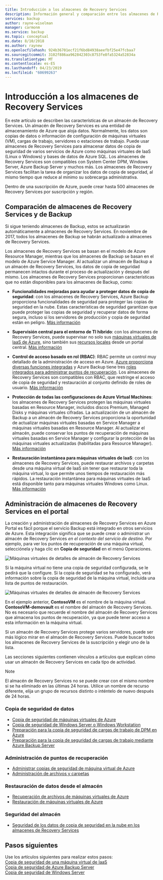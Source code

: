 ```yaml
---
title: Introducción a los almacenes de Recovery Services
description: Información general y comparación entre los almacenes de Recovery Services y los de Azure Backup.
services: backup
author: rayne-wiselman
manager: carmonm
ms.service: backup
ms.topic: conceptual
ms.date: 8/10/2018
ms.author: raynew
ms.openlocfilehash: 924b36701ecf21f6bd84938aeefbf25e47fcbaa7
ms.sourcegitcommit: 3102f886aa962842303c8753fe8fa5324a52834a
ms.translationtype: MT
ms.contentlocale: es-ES
ms.lasthandoff: 04/23/2019
ms.locfileid: "60699263"
---
```

# <a name="recovery-services-vaults-overview"></a>Introducción a los almacenes de Recovery Services

En este artículo se describen las características de un almacén de Recovery Services. Un almacén de Recovery Services es una entidad de almacenamiento de Azure que aloja datos. Normalmente, los datos son copias de datos o información de configuración de máquinas virtuales (VM), cargas de trabajo, servidores o estaciones de trabajo. Puede usar almacenes de Recovery Services para almacenar datos de copia de seguridad de varios servicios de Azure como máquinas virtuales de IaaS (Linux o Windows) y bases de datos de Azure SQL. Los almacenes de Recovery Services son compatibles con System Center DPM, Windows Server, Azure Backup Server y muchos más. Los almacenes de Recovery Services facilitan la tarea de organizar los datos de copia de seguridad, al mismo tiempo que reduce al mínimo su sobrecarga administrativa.

Dentro de una suscripción de Azure, puede crear hasta 500 almacenes de Recovery Services por suscripción y región.

## <a name="comparing-recovery-services-vaults-and-backup-vaults"></a>Comparación de almacenes de Recovery Services y de Backup

Si sigue teniendo almacenes de Backup, estos se actualizarán automáticamente a almacenes de Recovery Services. En noviembre de 2017, todos los almacenes de Backup se habrán actualizado a almacenes de Recovery Services.

Los almacenes de Recovery Services se basan en el modelo de Azure Resource Manager, mientras que los almacenes de Backup se basan en el modelo de Azure Service Manager. Al actualizar un almacén de Backup a un almacén de Recovery Services, los datos de copia de seguridad permanecen intactos durante el proceso de actualización y después del mismo. Los almacenes de Recovery Services proporcionan características que no están disponibles para los almacenes de Backup, como:

- **Funcionalidades mejoradas para ayudar a proteger datos de copia de seguridad**: con los almacenes de Recovery Services, Azure Backup proporciona funcionalidades de seguridad para proteger las copias de seguridad en la nube. Estas características de seguridad garantizan que puede proteger las copias de seguridad y recuperar datos de forma segura, incluso si los servidores de producción y copia de seguridad están en peligro. [Más información](backup-azure-security-feature.md)

- **Supervisión central para el entorno de TI híbrido**: con los almacenes de Recovery Services, puede supervisar no solo sus [máquinas virtuales de IaaS de Azure](backup-azure-manage-vms.md), sino también sus [recursos locales](backup-azure-manage-windows-server.md#manage-backup-items) desde un portal central. [Más información](https://azure.microsoft.com/blog/alerting-and-monitoring-for-azure-backup)

- **Control de acceso basado en rol (RBAC)**: RBAC permite un control muy detallado de la administración de acceso en Azure. [Azure proporciona diversas funciones integradas](../role-based-access-control/built-in-roles.md) y Azure Backup tiene tres [roles integrados para administrar puntos de recuperación](backup-rbac-rs-vault.md). Los almacenes de Recovery Services son compatibles con RBAC, que restringe el acceso de copia de seguridad y restauración al conjunto definido de roles de usuario. [Más información](backup-rbac-rs-vault.md)

- **Protección de todas las configuraciones de Azure Virtual Machines**: los almacenes de Recovery Services protegen las máquinas virtuales basadas en Resource Manager, incluidos discos Premium, Managed Disks y máquinas virtuales cifradas. La actualización de un almacén de Backup a un almacén de Recovery Services proporciona la oportunidad de actualizar máquinas virtuales basadas en Service Manager a máquinas virtuales basadas en Resource Manager. Al actualizar el almacén, puede conservar los puntos de recuperación de máquinas virtuales basadas en Service Manager y configurar la protección de las máquinas virtuales actualizadas (habilitadas para Resource Manager). [Más información](https://azure.microsoft.com/blog/azure-backup-recovery-services-vault-ga)

- **Restauración instantánea para máquinas virtuales de IaaS**: con los almacenes de Recovery Services, puede restaurar archivos y carpetas desde una máquina virtual de IaaS sin tener que restaurar toda la máquina virtual, lo que permite unos tiempos de restauración más rápidos. La restauración instantánea para máquinas virtuales de IaaS está disponible tanto para máquinas virtuales Windows como Linux. [Más información](https://azure.microsoft.com/blog/instant-file-recovery-from-azure-linux-vm-backup-using-azure-backup-preview)

## <a name="managing-your-recovery-services-vaults-in-the-portal"></a>Administración de almacenes de Recovery Services en el portal
La creación y administración de almacenes de Recovery Services en Azure Portal es fácil porque el servicio Backup está integrado en otros servicios de Azure. Esta integración significa que se puede crear o administrar un almacén de Recovery Services *en el contexto del servicio de destino*. Por ejemplo, para ver los puntos de recuperación de una máquina virtual, selecciónela y haga clic en **Copia de seguridad** en el menú Operaciones.

![Máquinas virtuales de detalles de almacén de Recovery Services](./media/backup-azure-recovery-services-vault-overview/rs-vault-in-context-vm.png)

Si la máquina virtual no tiene una copia de seguridad configurada, se le pedirá que la configure. Si la copia de seguridad se ha configurado, verá información sobre la copia de seguridad de la máquina virtual, incluida una lista de puntos de restauración.  

![Máquinas virtuales de detalles de almacén de Recovery Services](./media/backup-azure-recovery-services-vault-overview/vm-recovery-point-list.png)

En el ejemplo anterior, **ContosoVM** es el nombre de la máquina virtual. **ContosoVM-demovault** es el nombre del almacén de Recovery Services. No es necesario que recuerde el nombre del almacén de Recovery Services que almacena los puntos de recuperación, ya que puede tener acceso a esta información en la máquina virtual.  

Si un almacén de Recovery Services protege varios servidores, puede ser más lógico mirar en el almacén de Recovery Services. Puede buscar todos los almacenes de Recovery Services de la suscripción y elegir uno de la lista.

Las secciones siguientes contienen vínculos a artículos que explican cómo usar un almacén de Recovery Services en cada tipo de actividad.

> [!NOTE]
> El almacén de Recovery Services no se puede crear con el mismo nombre si se ha eliminado en las últimas 24 horas. Utilice un nombre de recurso diferente, elija un grupo de recursos distinto o inténtelo de nuevo después de 24 horas.

### <a name="back-up-data"></a>Copia de seguridad de datos
- [Copia de seguridad de máquinas virtuales de Azure](backup-azure-vms-first-look-arm.md)
- [Copia de seguridad de Windows Server o Windows Workstation](backup-try-azure-backup-in-10-mins.md)
- [Preparación para la copia de seguridad de cargas de trabajo de DPM en Azure](backup-azure-dpm-introduction.md)
- [Preparación para la copia de seguridad de cargas de trabajo mediante Azure Backup Server](backup-azure-microsoft-azure-backup.md)

### <a name="manage-recovery-points"></a>Administración de puntos de recuperación
- [Administrar copias de seguridad de máquina virtual de Azure](backup-azure-manage-vms.md)
- [Administración de archivos y carpetas](backup-azure-manage-windows-server.md)

### <a name="restore-data-from-the-vault"></a>Restauración de datos desde el almacén
- [Recuperación de archivos de máquinas virtuales de Azure](backup-azure-restore-files-from-vm.md)
- [Restauración de máquinas virtuales de Azure](backup-azure-arm-restore-vms.md)

### <a name="secure-the-vault"></a>Seguridad del almacén
- [Seguridad de los datos de copia de seguridad en la nube en los almacenes de Recovery Services](backup-azure-security-feature.md)



## <a name="next-steps"></a>Pasos siguientes
Use los artículos siguientes para realizar estos pasos:</br>
[Copia de seguridad de una máquina virtual de IaaS](backup-azure-arm-vms-prepare.md)</br>
[Copia de seguridad de Azure Backup Server](backup-azure-microsoft-azure-backup.md)</br>
[Copia de seguridad de Windows Server](backup-configure-vault.md)
